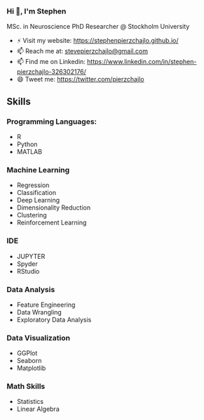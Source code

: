 ### Hi 👋, I'm Stephen
MSc. in Neuroscience
PhD Researcher @ Stockholm University

- ⚡ Visit my website: https://stephenpierzchajlo.github.io/
- 📫 Reach me at: stevepierzchajlo@gmail.com
- 📫 Find me on Linkedin: https://www.linkedin.com/in/stephen-pierzchajlo-326302176/
- 😄 Tweet me: https://twitter.com/pierzchajlo

## Skills
### Programming Languages:
- R
- Python
- MATLAB

### Machine Learning
- Regression
- Classification
- Deep Learning
- Dimensionality Reduction
- Clustering
- Reinforcement Learning

### IDE
- JUPYTER
- Spyder
- RStudio

### Data Analysis
- Feature Engineering
- Data Wrangling
- Exploratory Data Analysis

### Data Visualization
- GGPlot
- Seaborn
- Matplotlib

### Math Skills
- Statistics
- Linear Algebra

<!--
**StephenPierzchajlo/StephenPierzchajlo** is a ✨ _special_ ✨ repository because its `README.md` (this file) appears on your GitHub profile.



Here are some ideas to get you started:

 🔭 I’m currently working on ...
- 🌱 I’m currently learning ...
- 👯 I’m looking to collaborate on ...
- 🤔 I’m looking for help with ...
- 💬 Ask me about ...
- 📫 How to reach me: ...
- 😄 Pronouns: ...
- ⚡ Fun fact: ...
-->

